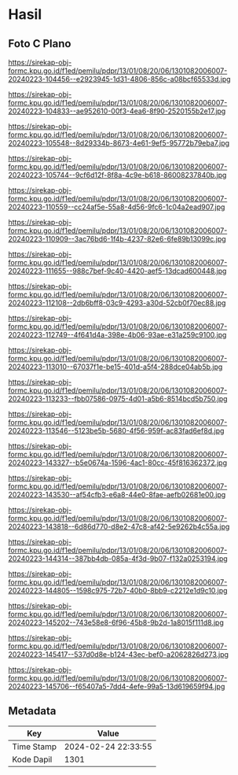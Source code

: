 # Hasil

## Foto C Plano

https://sirekap-obj-formc.kpu.go.id/f1ed/pemilu/pdpr/13/01/08/20/06/1301082006007-20240223-104456--e2923945-1d31-4806-856c-a08bcf65533d.jpg

https://sirekap-obj-formc.kpu.go.id/f1ed/pemilu/pdpr/13/01/08/20/06/1301082006007-20240223-104833--ae952610-00f3-4ea6-8f90-2520155b2e17.jpg

https://sirekap-obj-formc.kpu.go.id/f1ed/pemilu/pdpr/13/01/08/20/06/1301082006007-20240223-105548--8d29334b-8673-4e61-9ef5-95772b79eba7.jpg

https://sirekap-obj-formc.kpu.go.id/f1ed/pemilu/pdpr/13/01/08/20/06/1301082006007-20240223-105744--9cf6d12f-8f8a-4c9e-b618-86008237840b.jpg

https://sirekap-obj-formc.kpu.go.id/f1ed/pemilu/pdpr/13/01/08/20/06/1301082006007-20240223-110559--cc24af5e-55a8-4d56-9fc6-1c04a2ead907.jpg

https://sirekap-obj-formc.kpu.go.id/f1ed/pemilu/pdpr/13/01/08/20/06/1301082006007-20240223-110909--3ac76bd6-1f4b-4237-82e6-6fe89b13099c.jpg

https://sirekap-obj-formc.kpu.go.id/f1ed/pemilu/pdpr/13/01/08/20/06/1301082006007-20240223-111655--988c7bef-9c40-4420-aef5-13dcad600448.jpg

https://sirekap-obj-formc.kpu.go.id/f1ed/pemilu/pdpr/13/01/08/20/06/1301082006007-20240223-112108--2db6bff8-03c9-4293-a30d-52cb0f70ec88.jpg

https://sirekap-obj-formc.kpu.go.id/f1ed/pemilu/pdpr/13/01/08/20/06/1301082006007-20240223-112749--4f641d4a-398e-4b06-93ae-e31a259c9100.jpg

https://sirekap-obj-formc.kpu.go.id/f1ed/pemilu/pdpr/13/01/08/20/06/1301082006007-20240223-113010--67037f1e-be15-401d-a5f4-288dce04ab5b.jpg

https://sirekap-obj-formc.kpu.go.id/f1ed/pemilu/pdpr/13/01/08/20/06/1301082006007-20240223-113233--fbb07586-0975-4d01-a5b6-8514bcd5b750.jpg

https://sirekap-obj-formc.kpu.go.id/f1ed/pemilu/pdpr/13/01/08/20/06/1301082006007-20240223-113546--5123be5b-5680-4f56-959f-ac83fad6ef8d.jpg

https://sirekap-obj-formc.kpu.go.id/f1ed/pemilu/pdpr/13/01/08/20/06/1301082006007-20240223-143327--b5e0674a-1596-4ac1-80cc-45f816362372.jpg

https://sirekap-obj-formc.kpu.go.id/f1ed/pemilu/pdpr/13/01/08/20/06/1301082006007-20240223-143530--af54cfb3-e6a8-44e0-8fae-aefb02681e00.jpg

https://sirekap-obj-formc.kpu.go.id/f1ed/pemilu/pdpr/13/01/08/20/06/1301082006007-20240223-143818--6d86d770-d8e2-47c8-af42-5e9262b4c55a.jpg

https://sirekap-obj-formc.kpu.go.id/f1ed/pemilu/pdpr/13/01/08/20/06/1301082006007-20240223-144314--387bb4db-085a-4f3d-9b07-f132a0253194.jpg

https://sirekap-obj-formc.kpu.go.id/f1ed/pemilu/pdpr/13/01/08/20/06/1301082006007-20240223-144805--1598c975-72b7-40b0-8bb9-c2212e1d9c10.jpg

https://sirekap-obj-formc.kpu.go.id/f1ed/pemilu/pdpr/13/01/08/20/06/1301082006007-20240223-145202--743e58e8-6f96-45b8-9b2d-1a8015f111d8.jpg

https://sirekap-obj-formc.kpu.go.id/f1ed/pemilu/pdpr/13/01/08/20/06/1301082006007-20240223-145417--537d0d8e-b124-43ec-bef0-a2062826d273.jpg

https://sirekap-obj-formc.kpu.go.id/f1ed/pemilu/pdpr/13/01/08/20/06/1301082006007-20240223-145706--f65407a5-7dd4-4efe-99a5-13d619659f94.jpg


## Metadata

| Key        | Value               |
| ---------- | ------------------- |
| Time Stamp | 2024-02-24 22:33:55 |
| Kode Dapil | 1301                |



